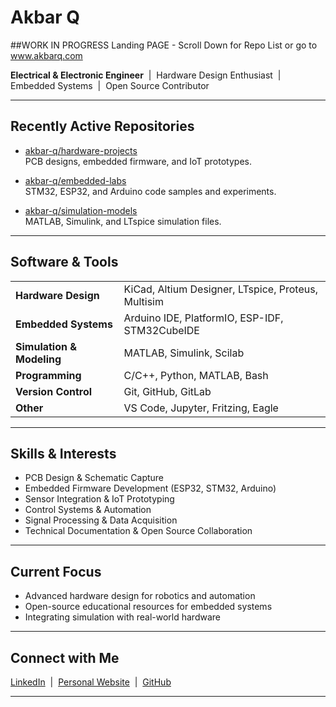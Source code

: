 # Akbar Q


##WORK IN PROGRESS Landing PAGE - Scroll Down for Repo List or go to www.akbarq.com

**Electrical & Electronic Engineer** &nbsp;|&nbsp; Hardware Design Enthusiast &nbsp;|&nbsp; Embedded Systems &nbsp;|&nbsp; Open Source Contributor

---

## Recently Active Repositories

- [akbar-q/hardware-projects](https://github.com/akbar-q/hardware-projects)  
  PCB designs, embedded firmware, and IoT prototypes.

- [akbar-q/embedded-labs](https://github.com/akbar-q/embedded-labs)  
  STM32, ESP32, and Arduino code samples and experiments.

- [akbar-q/simulation-models](https://github.com/akbar-q/simulation-models)  
  MATLAB, Simulink, and LTspice simulation files.


---

## Software & Tools

<table>
  <tr>
    <td><b>Hardware Design</b></td>
    <td>KiCad, Altium Designer, LTspice, Proteus, Multisim</td>
  </tr>
  <tr>
    <td><b>Embedded Systems</b></td>
    <td>Arduino IDE, PlatformIO, ESP-IDF, STM32CubeIDE</td>
  </tr>
  <tr>
    <td><b>Simulation & Modeling</b></td>
    <td>MATLAB, Simulink, Scilab</td>
  </tr>
  <tr>
    <td><b>Programming</b></td>
    <td>C/C++, Python, MATLAB, Bash</td>
  </tr>
  <tr>
    <td><b>Version Control</b></td>
    <td>Git, GitHub, GitLab</td>
  </tr>
  <tr>
    <td><b>Other</b></td>
    <td>VS Code, Jupyter, Fritzing, Eagle</td>
  </tr>
</table>

---

## Skills & Interests

- PCB Design & Schematic Capture  
- Embedded Firmware Development (ESP32, STM32, Arduino)  
- Sensor Integration & IoT Prototyping  
- Control Systems & Automation  
- Signal Processing & Data Acquisition  
- Technical Documentation & Open Source Collaboration  

---

## Current Focus

- Advanced hardware design for robotics and automation  
- Open-source educational resources for embedded systems  
- Integrating simulation with real-world hardware  

---

## Connect with Me

[LinkedIn](https://www.linkedin.com/in/your-linkedin) &nbsp;|&nbsp; [Personal Website](https://your-website.com) &nbsp;|&nbsp; [GitHub](https://github.com/akbar-q)

---
